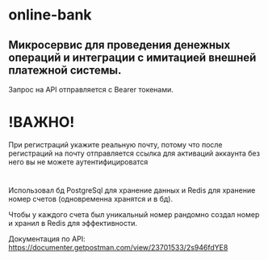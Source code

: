 # online-bank
## Микросервис для проведения денежных операций и интеграции с имитацией внешней платежной системы.

Запрос на API отправляется с Bearer токенами.

# !ВАЖНО!
При регистраций укажите реальную почту, потому что после регистраций на почту отправляется ссылка для активаций аккаунта без него вы не можете аутентифицироватся
# 
Использовал бд PostgreSql для хранение данных и Redis для хранение номер счетов (одновременна хранятся и в бд).

Чтобы у каждого счета был уникальный номер рандомно создал номер и хранил в Redis для эффективности.

Документация по API: https://documenter.getpostman.com/view/23701533/2s946fdYE8
